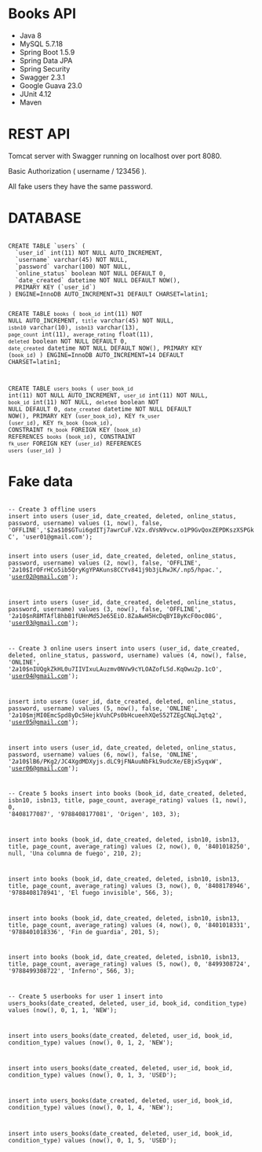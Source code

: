 # Books API

* Java 8
* MySQL 5.7.18
* Spring Boot 1.5.9
* Spring Data JPA
* Spring Security
* Swagger 2.3.1
* Google Guava 23.0
* JUnit 4.12
* Maven


# REST API

Tomcat server with Swagger running on localhost over port 8080.

Basic Authorization ( username / 123456 ).

All fake users they have the same password.


# DATABASE

<code>
CREATE TABLE `users` (
  `user_id` int(11) NOT NULL AUTO_INCREMENT,
  `username` varchar(45) NOT NULL,
  `password` varchar(100) NOT NULL,
  `online_status` boolean NOT NULL DEFAULT 0,
  `date_created` datetime NOT NULL DEFAULT NOW(),
  PRIMARY KEY (`user_id`)
) ENGINE=InnoDB AUTO_INCREMENT=31 DEFAULT CHARSET=latin1;
 
 
CREATE TABLE `books` (
  `book_id` int(11) NOT NULL AUTO_INCREMENT,
  `title` varchar(45) NOT NULL,
  `isbn10` varchar(10),
  `isbn13` varchar(13),
  `page_count` int(11),
  `average_rating` float(11),
  `deleted` boolean NOT NULL DEFAULT 0,
  `date_created` datetime NOT NULL DEFAULT NOW(),
  PRIMARY KEY (`book_id`)
) ENGINE=InnoDB AUTO_INCREMENT=14 DEFAULT CHARSET=latin1;
 
 
CREATE TABLE `users_books` (
  `user_book_id` int(11) NOT NULL AUTO_INCREMENT,
  `user_id` int(11) NOT NULL,
  `book_id` int(11) NOT NULL,
  `deleted` boolean NOT NULL DEFAULT 0,
  `date_created` datetime NOT NULL DEFAULT NOW(),
  PRIMARY KEY (`user_book_id`),
  KEY `fk_user` (`user_id`),
  KEY `fk_book` (`book_id`),
  CONSTRAINT `fk_book` FOREIGN KEY (`book_id`) REFERENCES `books` (`book_id`),
  CONSTRAINT `fk_user` FOREIGN KEY (`user_id`) REFERENCES `users` (`user_id`)
)
</code>

# Fake data

<code>
-- Create 3 offline users
insert into users (user_id, date_created, deleted, online_status, password, username) values (1, now(), false, 'OFFLINE','$2a$10$GTui6gdITj7awrCuF.V2x.dVsN9vcw.o1P9GvQoxZEPDKszXSPGkC', 'user01@gmail.com');

insert into users (user_id, date_created, deleted, online_status, password, username) values (2, now(), false, 'OFFLINE', '$2a$10$IrOFrHCo5ib5QryKgYPAKuns8CCYv841j9b3jLRwJK/.np5/hpac.', 'user02@gmail.com');

insert into users (user_id, date_created, deleted, online_status, password, username) values (3, now(), false, 'OFFLINE', '$2a$10$nR8MTAfl8hbB1fUHnMd5Je65EiO.8ZaAwH5HcDqBYI8yKcF0oc08G', 'user03@gmail.com');


-- Create 3 online users
insert into users (user_id, date_created, deleted, online_status, password, username) values (4, now(), false, 'ONLINE', '$2a$10$nIUQgkZkHL0u7IIVIxuLAuzmv0NVw9cYLOAZofLSd.KqOwu2p.1cO', 'user04@gmail.com');

insert into users (user_id, date_created, deleted, online_status, password, username) values (5, now(), false, 'ONLINE', '$2a$10$mjMI0EmcSpd8yDc5HejkVuhCPs0bHcueehXQeS52TZEgCNqLJqtq2', 'user05@gmail.com');

insert into users (user_id, date_created, deleted, online_status, password, username) values (6, now(), false, 'ONLINE', '$2a$10$lB6/PKg2/JC4XgdMDXyjs.dLC9jFNAuuNbFkL9udcXe/EBjxSyqxW', 'user06@gmail.com');



-- Create 5 books
insert into books (book_id, date_created, deleted, isbn10, isbn13, title, page_count, average_rating) values (1, now(), 0, '8408177087', '9788408177081', 'Origen', 103, 3);

insert into books (book_id, date_created, deleted, isbn10, isbn13, title, page_count, average_rating) values (2, now(), 0, '8401018250', null, 'Una columna de fuego', 210, 2);

insert into books (book_id, date_created, deleted, isbn10, isbn13, title, page_count, average_rating) values (3, now(), 0, '8408178946', '9788408178941', 'El fuego invisible', 566, 3);

insert into books (book_id, date_created, deleted, isbn10, isbn13, title, page_count, average_rating) values (4, now(), 0, '8401018331', '9788401018336', 'Fin de guardia', 201, 5);

insert into books (book_id, date_created, deleted, isbn10, isbn13, title, page_count, average_rating) values (5, now(), 0, '8499308724', '9788499308722', 'Inferno', 566, 3);


-- Create 5 userbooks for user 1
insert into users_books(date_created, deleted, user_id, book_id, condition_type) values (now(), 0, 1, 1, 'NEW');

insert into users_books(date_created, deleted, user_id, book_id, condition_type) values (now(), 0, 1, 2, 'NEW');

insert into users_books(date_created, deleted, user_id, book_id, condition_type) values (now(), 0, 1, 3, 'USED');

insert into users_books(date_created, deleted, user_id, book_id, condition_type) values (now(), 0, 1, 4, 'NEW');

insert into users_books(date_created, deleted, user_id, book_id, condition_type) values (now(), 0, 1, 5, 'USED');
</code>
